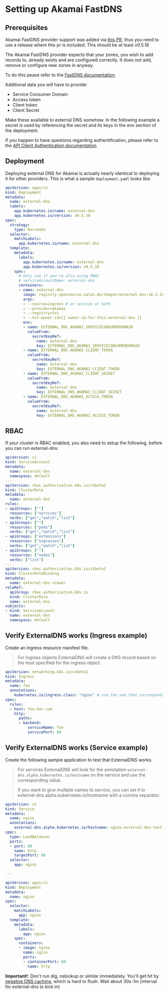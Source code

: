 # Setting up Akamai FastDNS

## Prerequisites

Akamai FastDNS provider support was added via [this PR](https://github.com/kubernetes-sigs/external-dns/pull/1384), thus you need to use a release where this pr is included. This should be at least v0.5.18

The Akamai FastDNS provider expects that your zones, you wish to add records to, already exists
and are configured correctly. It does not add, remove or configure new zones in anyway.

To do this pease refer to the [FastDNS documentation](https://learn.akamai.com/en-us/products/web_performance/fast_dns.html).

Additional data you will have to provide:

* Service Consumer Domain
* Access token
* Client token
* Client Secret

Make these available to external DNS somehow. In the following example a secret is used by referencing the secret and its keys in the env section of the deployment.

If you happen to have questions regarding authentification, please refer to the [API Client Authentication documentation](https://developer.akamai.com/legacy/introduction/Client_Auth.html)

## Deployment

Deploying external DNS for Akamai is actually nearly identical to deploying
it for other providers. This is what a sample `deployment.yaml` looks like:

```yaml
apiVersion: apps/v1
kind: Deployment
metadata:
  name: external-dns
  labels:
    app.kubernetes.io/name: external-dns
    app.kubernetes.io/version: v0.5.18
spec:
  strategy:
    type: Recreate
  selector:
    matchLabels:
      app.kubernetes.io/name: external-dns
  template:
    metadata:
      labels:
        app.kubernetes.io/name: external-dns
        app.kubernetes.io/version: v0.5.18
    spec:
      # Only use if you're also using RBAC
      # serviceAccountName: external-dns
      containers:
      - name: external-dns
        image: registry.opensource.zalan.do/teapot/external-dns:v0.5.18
        args:
        - --source=ingress # or service or both
        - --provider=akamai
        - --registry=txt
        - --txt-owner-id={{ owner-id-for-this-external-dns }}
        env:
        - name: EXTERNAL_DNS_AKAMAI_SERVICECONSUMERDOMAIN
          valueFrom:
            secretKeyRef:
              name: external-dns
              key: EXTERNAL_DNS_AKAMAI_SERVICECONSUMERDOMAIN
        - name: EXTERNAL_DNS_AKAMAI_CLIENT_TOKEN
          valueFrom:
            secretKeyRef:
              name: external-dns
              key: EXTERNAL_DNS_AKAMAI_CLIENT_TOKEN
        - name: EXTERNAL_DNS_AKAMAI_CLIENT_SECRET
          valueFrom:
            secretKeyRef:
              name: external-dns
              key: EXTERNAL_DNS_AKAMAI_CLIENT_SECRET
        - name: EXTERNAL_DNS_AKAMAI_ACCESS_TOKEN
          valueFrom:
            secretKeyRef:
              name: external-dns
              key: EXTERNAL_DNS_AKAMAI_ACCESS_TOKEN
```

## RBAC

If your cluster is RBAC enabled, you also need to setup the following, before you can run external-dns:

```yaml
apiVersion: v1
kind: ServiceAccount
metadata:
  name: external-dns
  namespace: default
---
apiVersion: rbac.authorization.k8s.io/v1beta1
kind: ClusterRole
metadata:
  name: external-dns
rules:
- apiGroups: [""]
  resources: ["services"]
  verbs: ["get","watch","list"]
- apiGroups: [""]
  resources: ["pods"]
  verbs: ["get","watch","list"]
- apiGroups: ["extensions"]
  resources: ["ingresses"]
  verbs: ["get","watch","list"]
- apiGroups: [""]
  resources: ["nodes"]
  verbs: ["list"]
---
apiVersion: rbac.authorization.k8s.io/v1beta1
kind: ClusterRoleBinding
metadata:
  name: external-dns-viewer
roleRef:
  apiGroup: rbac.authorization.k8s.io
  kind: ClusterRole
  name: external-dns
subjects:
- kind: ServiceAccount
  name: external-dns
  namespace: default
```
## Verify ExternalDNS works (Ingress example)

Create an ingress resource manifest file.

> For ingress objects ExternalDNS will create a DNS record based on the host specified for the ingress object.

```yaml
apiVersion: networking.k8s.io/v1beta1
kind: Ingress
metadata:
  name: foo
  annotations:
    kubernetes.io/ingress.class: "nginx" # use the one that corresponds to your ingress controller.
spec:
  rules:
  - host: foo.bar.com
    http:
      paths:
      - backend:
          serviceName: foo
          servicePort: 80
```

## Verify ExternalDNS works (Service example)

Create the following sample application to test that ExternalDNS works.

> For services ExternalDNS will look for the annotation `external-dns.alpha.kubernetes.io/hostname` on the service and use the corresponding value.

> If you want to give multiple names to service, you can set it to external-dns.alpha.kubernetes.io/hostname with a comma separator.

```yaml
apiVersion: v1
kind: Service
metadata:
  name: nginx
  annotations:
    external-dns.alpha.kubernetes.io/hostname: nginx.external-dns-test.my-org.com
spec:
  type: LoadBalancer
  ports:
  - port: 80
    name: http
    targetPort: 80
  selector:
    app: nginx

---

apiVersion: apps/v1
kind: Deployment
metadata:
  name: nginx
spec:
  selector:
    matchLabels:
      app: nginx
  template:
    metadata:
      labels:
        app: nginx
    spec:
      containers:
      - image: nginx
        name: nginx
        ports:
        - containerPort: 80
          name: http
```


**Important!**: Don't run dig, nslookup or similar immediately. You'll get hit by [negative DNS caching](https://tools.ietf.org/html/rfc2308), which is hard to flush.
Wait about 30s-1m (interval for external-dns to kick in)
